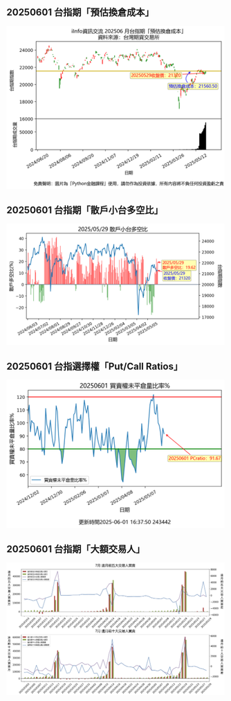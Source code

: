## 20250601 台指期「預估換倉成本」
![](images/txfcost.png)

## 20250601 台指期「散戶小台多空比」
![](images/bbiri.png)

## 20250601 台指選擇權「Put/Call Ratios」
![](images/pcratio.png)

## 20250601 台指期「大額交易人」
![](images/blocktrade.png)

